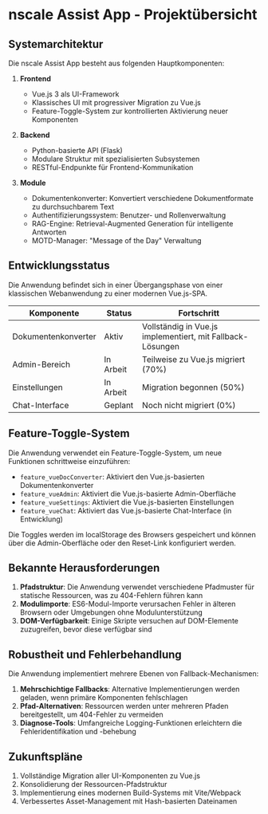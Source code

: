 # nscale Assist App - Projektübersicht

## Systemarchitektur

Die nscale Assist App besteht aus folgenden Hauptkomponenten:

1. **Frontend**
   - Vue.js 3 als UI-Framework
   - Klassisches UI mit progressiver Migration zu Vue.js
   - Feature-Toggle-System zur kontrollierten Aktivierung neuer Komponenten

2. **Backend**
   - Python-basierte API (Flask)
   - Modulare Struktur mit spezialisierten Subsystemen
   - RESTful-Endpunkte für Frontend-Kommunikation

3. **Module**
   - Dokumentenkonverter: Konvertiert verschiedene Dokumentformate zu durchsuchbarem Text
   - Authentifizierungssystem: Benutzer- und Rollenverwaltung
   - RAG-Engine: Retrieval-Augmented Generation für intelligente Antworten
   - MOTD-Manager: "Message of the Day" Verwaltung

## Entwicklungsstatus

Die Anwendung befindet sich in einer Übergangsphase von einer klassischen Webanwendung zu einer modernen Vue.js-SPA.

| Komponente | Status | Fortschritt |
|------------|--------|-------------|
| Dokumentenkonverter | Aktiv | Vollständig in Vue.js implementiert, mit Fallback-Lösungen |
| Admin-Bereich | In Arbeit | Teilweise zu Vue.js migriert (70%) |
| Einstellungen | In Arbeit | Migration begonnen (50%) |
| Chat-Interface | Geplant | Noch nicht migriert (0%) |

## Feature-Toggle-System

Die Anwendung verwendet ein Feature-Toggle-System, um neue Funktionen schrittweise einzuführen:

- `feature_vueDocConverter`: Aktiviert den Vue.js-basierten Dokumentenkonverter
- `feature_vueAdmin`: Aktiviert die Vue.js-basierte Admin-Oberfläche
- `feature_vueSettings`: Aktiviert die Vue.js-basierten Einstellungen
- `feature_vueChat`: Aktiviert das Vue.js-basierte Chat-Interface (in Entwicklung)

Die Toggles werden im localStorage des Browsers gespeichert und können über die Admin-Oberfläche oder den Reset-Link konfiguriert werden.

## Bekannte Herausforderungen

1. **Pfadstruktur**: Die Anwendung verwendet verschiedene Pfadmuster für statische Ressourcen, was zu 404-Fehlern führen kann
2. **Modulimporte**: ES6-Modul-Importe verursachen Fehler in älteren Browsern oder Umgebungen ohne Modulunterstützung
3. **DOM-Verfügbarkeit**: Einige Skripte versuchen auf DOM-Elemente zuzugreifen, bevor diese verfügbar sind

## Robustheit und Fehlerbehandlung

Die Anwendung implementiert mehrere Ebenen von Fallback-Mechanismen:

1. **Mehrschichtige Fallbacks**: Alternative Implementierungen werden geladen, wenn primäre Komponenten fehlschlagen
2. **Pfad-Alternativen**: Ressourcen werden unter mehreren Pfaden bereitgestellt, um 404-Fehler zu vermeiden
3. **Diagnose-Tools**: Umfangreiche Logging-Funktionen erleichtern die Fehleridentifikation und -behebung

## Zukunftspläne

1. Vollständige Migration aller UI-Komponenten zu Vue.js
2. Konsolidierung der Ressourcen-Pfadstruktur
3. Implementierung eines modernen Build-Systems mit Vite/Webpack
4. Verbessertes Asset-Management mit Hash-basierten Dateinamen
